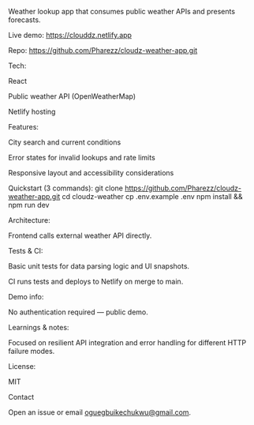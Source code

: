 Weather lookup app that consumes public weather APIs and presents forecasts.

Live demo: https://clouddz.netlify.app

Repo: https://github.com/Pharezz/cloudz-weather-app.git




Tech:

React 

Public weather API (OpenWeatherMap)

Netlify hosting 


Features:

City search and current conditions

Error states for invalid lookups and rate limits

Responsive layout and accessibility considerations

Quickstart (3 commands):
git clone https://github.com/Pharezz/cloudz-weather-app.git
cd cloudz-weather
cp .env.example .env
npm install && npm run dev

Architecture:

Frontend calls external weather API directly.


Tests & CI:

Basic unit tests for data parsing logic and UI snapshots.

CI runs tests and deploys to Netlify on merge to main.

Demo info:

No authentication required — public demo.

Learnings & notes:

Focused on resilient API integration and error handling for different HTTP failure modes.


License:

MIT

Contact

Open an issue or email oguegbuikechukwu@gmail.com.
